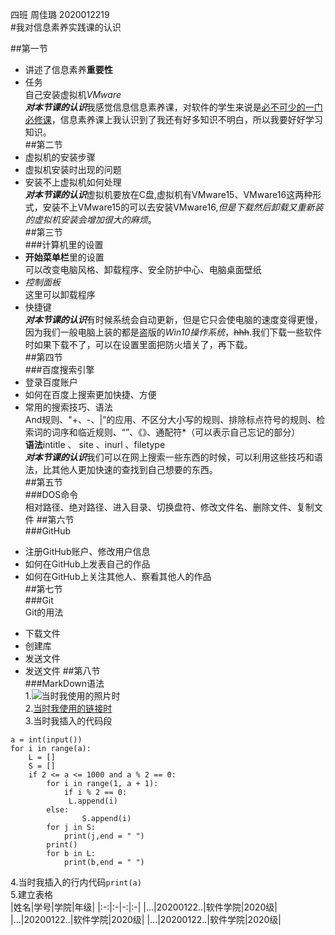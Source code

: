四班 周佳璐 2020012219   
#我对信息素养实践课的认识   

##第一节   
* 讲述了信息素养**重要性**   
* 任务   
自己安装虚拟机*VMware*   
***对本节课的认识***我感觉信息信息素养课，对软件的学生来说是<u>必不可少的一门必修课</u>，信息素养课上我认识到了我还有好多知识不明白，所以我要好好学习知识。   
##第二节   
* 虚拟机的安装步骤   
* 虚拟机安装时出现的问题   
* 安装不上虚拟机如何处理   
***对本节课的认识***虚拟机要放在C盘,虚拟机有VMware15、VMware16这两种形式，安装不上VMware15的可以去安装VMware16,*但是下载然后卸载又重新装的虚拟机安装会增加很大的麻烦*。   
##第三节   
###计算机里的设置   
* **开始菜单栏**里的设置   
可以改变电脑风格、卸载程序、安全防护中心、电脑桌面壁纸   
* *控制面板*   
这里可以卸载程序   
* 快捷键   
***对本节课的认识***有时候系统会自动更新，但是它只会使电脑的速度变得更慢，因为我们一般电脑上装的都是盗版的*Win10操作系统*，~~hhh~~.我们下载一些软件时如果下载不了，可以在设置里面把防火墙关了，再下载。   
##第四节   
###百度搜索引擎   
* 登录百度账户   
* 如何在百度上搜索更加快捷、方便   
* 常用的搜索技巧、语法   
And规则、"+、-、|”的应用、不区分大小写的规则、排除标点符号的规则、检索词的词序和临近规则、“”、《》、通配符*（可以表示自己忘记的部分）   
**语法**intitle 、 site 、inurl 、filetype   
***对本节课的认识***我们可以在网上搜索一些东西的时候，可以利用这些技巧和语法，比其他人更加快速的查找到自己想要的东西。   
##第五节   
###DOS命令   
相对路径、绝对路径、进入目录、切换盘符、修改文件名、删除文件、复制文件
##第六节   
###GitHub   
- 注册GitHub账户、修改用户信息   
- 如何在GitHub上发表自己的作品   
- 如何在GitHub上关注其他人、察看其他人的作品   
##第七节   
###Git   
Git的用法   
* 下载文件   
*  创建库   
* 发送文件   
* 发送文件
##第八节   
###MarkDown语法   
1.![当时我使用的照片时](D:\信息素养\one1.jpg)   
2.[当时我使用的链接时](https://www.baidu.com)   
3.当时我插入的代码段   
```   
a = int(input())
for i in range(a):
    L = []
    S = []
    if 2 <= a <= 1000 and a % 2 == 0:
        for i in range(1, a + 1):
            if i % 2 == 0:
             L.append(i)
        else:
                S.append(i)
        for j in S:
            print(j,end = " ")
        print()
        for b in L:
            print(b,end = " ")   
```
4.当时我插入的行内代码`print(a)`   
5.建立表格   
|姓名|学号|学院|年级|
|:-:|:-|-:|:-|
|...|20200122..|软件学院|2020级|
|...|20200122..|软件学院|2020级|
|...|20200122..|软件学院|2020级|
